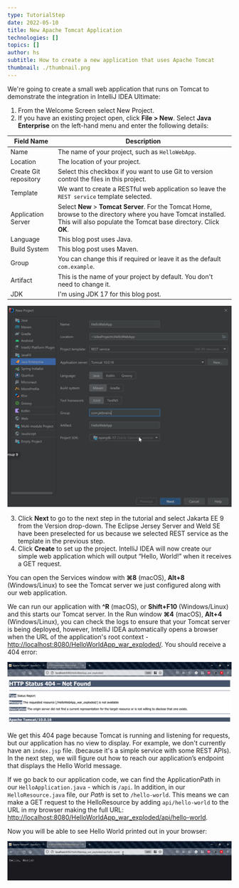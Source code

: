 ```yaml
---
type: TutorialStep
date: 2022-05-10
title: New Apache Tomcat Application
technologies: []
topics: []
author: hs
subtitle: How to create a new application that uses Apache Tomcat
thumbnail: ./thumbnail.png
---
```


We're going to create a small web application that runs on Tomcat to demonstrate the integration in IntelliJ IDEA Ultimate:

1. From the Welcome Screen select New Project. 
2. If you have an existing project open, click **File > New**. Select **Java Enterprise** on the left-hand menu and enter the following details:

| Field Name            | Description                                                                                                                                                                           |
|-----------------------|---------------------------------------------------------------------------------------------------------------------------------------------------------------------------------------|
| Name                  | The name of your project, such as `HelloWebApp`.                                                                                                                                      |
| Location              | The location of your project.                                                                                                                                                         |
| Create Git repository | Select this checkbox if you want to use Git to version control the files in this project.                                                                                             |
| Template              | We want to create a RESTful web application so leave the `REST service` template selected.                                                                                            |
| Application Server    | Select **New** &gt; **Tomcat Server**. For the Tomcat Home, browse to the directory where you have Tomcat installed. This will also populate the Tomcat base directory. Click **OK**. |
| Language              | This blog post uses Java.                                                                                                                                                             |
| Build System          | This blog post uses Maven.                                                                                                                                                            |
| Group                 | You can change this if required or leave it as the default `com.example`.                                                                                                             |
| Artifact              | This is the name of your project by default. You don't need to change it.                                                                                                             |
| JDK                   | I'm using JDK 17 for this blog post.                                                                                                                                                  |

![New Tomcat Project](new-tomcat-project.png)

3. Click **Next** to go to the next step in the tutorial and select Jakarta EE 9 from the Version drop-down. The Eclipse Jersey Server and Weld SE have been preselected for us because we selected REST service as the template in the previous step. 
4. Click **Create** to set up the project. IntelliJ IDEA will now create our simple web application which will output “Hello, World!” when it receives a GET request.

You can open the Services window with **⌘8** (macOS), **Alt+8** (Windows/Linux) to see the Tomcat server we just configured along with our web application.

We can run our application with **^R** (macOS), or **Shift+F10**  (Windows/Linux) and this starts our Tomcat server. In the Run window **⌘4** (macOS), **Alt+4** (Windows/Linux), you can check the logs to ensure that your Tomcat server is being deployed, however, IntelliJ IDEA automatically opens a browser when the URL of the application's root context - [http://localhost:8080/HelloWorldApp_war_exploded/](http://localhost:8080/HelloWorldApp_war_exploded/). You should receive a 404 error:

![404 Error in the browser](404-error.png)

We get this 404 page because Tomcat is running and listening for requests, but our application has no view to display. For example, we don't currently have an `index.jsp` file. (because it's a simple service with some REST APIs). In the next step, we will figure out how to reach our application’s endpoint that displays the Hello World message.

If we go back to our application code, we can find the ApplicationPath in our `HelloApplication.java` - which is `/api`. In addition, in our `HelloResource.java` file, our *Path* is set to `/hello-world`. This means we can make a GET request to the HelloResource by adding `api/hello-world` to the URL in my browser making the full URL: [http://localhost:8080/HelloWorldApp_war_exploded/api/hello-world](http://localhost:8080/HelloWorldApp_war_exploded/api/hello-world).

Now you will be able to see Hello World printed out in your browser:

![Hello World in the browser](hello-world.png)